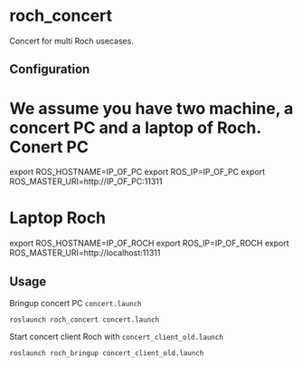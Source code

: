 # roch_concert

Concert for multi Roch usecases.

## Configuration 
We assume you have two machine, a concert PC and a laptop of Roch.
Conert PC
========
export ROS_HOSTNAME=IP_OF_PC
export ROS_IP=IP_OF_PC
export ROS_MASTER_URI=http://IP_OF_PC:11311

Laptop Roch
========
export ROS_HOSTNAME=IP_OF_ROCH
export ROS_IP=IP_OF_ROCH
export ROS_MASTER_URI=http://localhost:11311

## Usage

Bringup concert PC ```concert.launch```
```
roslaunch roch_concert concert.launch
```

Start concert client Roch with ```concert_client_old.launch```
```
roslaunch roch_bringup concert_client_old.launch
```

